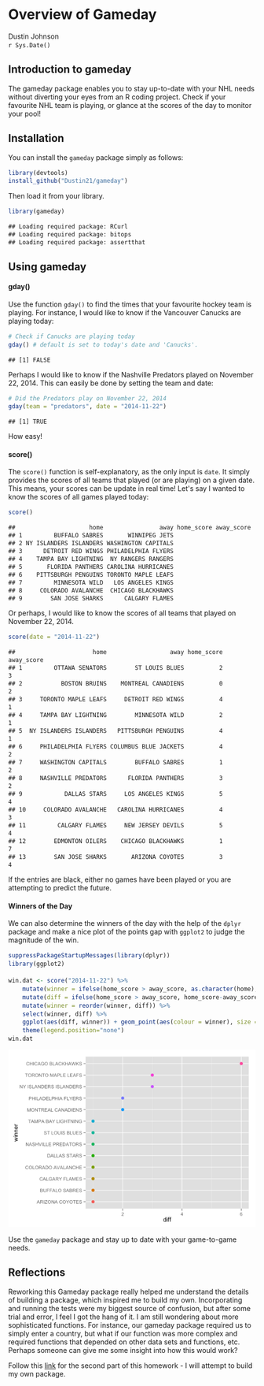 # Overview of Gameday
Dustin Johnson  
`r Sys.Date()`  

## Introduction to gameday

The gameday package enables you to stay up-to-date with your NHL needs without diverting your eyes from an R coding project. Check if your favourite NHL team is playing, or glance at the scores of the day to monitor your pool!

## Installation

You can install the `gameday` package simply as follows:


```r
library(devtools)
install_github("Dustin21/gameday")
```

Then load it from your library.


```r
library(gameday)
```

```
## Loading required package: RCurl
## Loading required package: bitops
## Loading required package: assertthat
```


## Using gameday

#### gday()
Use the function `gday()` to find the times that your favourite hockey team is playing. For instance, I would like to know if the Vancouver Canucks are playing today:


```r
# Check if Canucks are playing today
gday() # default is set to today's date and 'Canucks'.
```

```
## [1] FALSE
```

Perhaps I would like to know if the Nashville Predators played on November 22, 2014. This can easily be done by setting the team and date:


```r
# Did the Predators play on November 22, 2014
gday(team = "predators", date = "2014-11-22")
```

```
## [1] TRUE
```

How easy!

#### score()
The `score()` function is self-explanatory, as the only input is `date`. It simply provides the scores of all teams that played (or are playing) on a given date. This means, your scores can be update in real time! Let's say I wanted to know the scores of all games played today:


```r
score()
```

```
##                     home                away home_score away_score
## 1         BUFFALO SABRES       WINNIPEG JETS                      
## 2 NY ISLANDERS ISLANDERS WASHINGTON CAPITALS                      
## 3      DETROIT RED WINGS PHILADELPHIA FLYERS                      
## 4    TAMPA BAY LIGHTNING  NY RANGERS RANGERS                      
## 5       FLORIDA PANTHERS CAROLINA HURRICANES                      
## 6    PITTSBURGH PENGUINS TORONTO MAPLE LEAFS                      
## 7         MINNESOTA WILD   LOS ANGELES KINGS                      
## 8     COLORADO AVALANCHE  CHICAGO BLACKHAWKS                      
## 9        SAN JOSE SHARKS      CALGARY FLAMES
```

Or perhaps, I would like to know the scores of all teams that played on November 22, 2014.


```r
score(date = "2014-11-22")
```

```
##                      home                  away home_score away_score
## 1         OTTAWA SENATORS        ST LOUIS BLUES          2          3
## 2           BOSTON BRUINS    MONTREAL CANADIENS          0          2
## 3     TORONTO MAPLE LEAFS     DETROIT RED WINGS          4          1
## 4     TAMPA BAY LIGHTNING        MINNESOTA WILD          2          1
## 5  NY ISLANDERS ISLANDERS   PITTSBURGH PENGUINS          4          1
## 6     PHILADELPHIA FLYERS COLUMBUS BLUE JACKETS          4          2
## 7     WASHINGTON CAPITALS        BUFFALO SABRES          1          2
## 8     NASHVILLE PREDATORS      FLORIDA PANTHERS          3          2
## 9            DALLAS STARS     LOS ANGELES KINGS          5          4
## 10     COLORADO AVALANCHE   CAROLINA HURRICANES          4          3
## 11         CALGARY FLAMES     NEW JERSEY DEVILS          5          4
## 12        EDMONTON OILERS    CHICAGO BLACKHAWKS          1          7
## 13        SAN JOSE SHARKS       ARIZONA COYOTES          3          4
```

If the entries are black, either no games have been played or you are attempting to predict the future.

#### Winners of the Day

We can also determine the winners of the day with the help of the `dplyr` package and make a nice plot of the points gap with `ggplot2` to judge the magnitude of the win. 


```r
suppressPackageStartupMessages(library(dplyr))
library(ggplot2)

win.dat <- score("2014-11-22") %>%
	mutate(winner = ifelse(home_score > away_score, as.character(home), as.character(away))) %>%
	mutate(diff = ifelse(home_score > away_score, home_score-away_score, away_score-home_score)) %>%
	mutate(winner = reorder(winner, diff)) %>%
	select(winner, diff) %>%
	ggplot(aes(diff, winner)) + geom_point(aes(colour = winner), size = 3) + 
	theme(legend.position="none")
win.dat
```

![](./README_files/figure-html/unnamed-chunk-7-1.png) 
	
Use the `gameday` package and stay up to date with your game-to-game needs.

## Reflections

Reworking this Gameday package really helped me understand the details of building a package, which inspired me to build my own. Incorporating and running the tests were my biggest source of confusion, but after some trial and error, I feel I got the hang of it. I am still wondering about more sophisticated functions. For instance, our gameday package required us to simply enter a country, but what if our function was more complex and required functions that depended on other data sets and functions, etc. Perhaps someone can give me some insight into how this would work?

Follow this [link](https://github.com/Dustin21/GP.Bagging) for the second part of this homework - I will attempt to build my own package.
